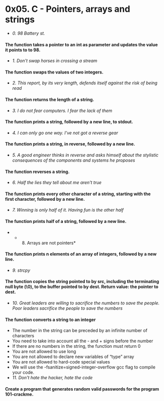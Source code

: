# 0x05. C - Pointers, arrays and strings
* *0. 98 Battery st.*
#### The function takes a pointer to an int as parameter and updates the value it points to to 98.
* *1. Don't swap horses in crossing a stream*
#### The function swaps the values of two integers.
* *2. This report, by its very length, defends itself against the risk of being read*
#### The function returns the length of a string.
* *3. I do not fear computers. I fear the lack of them*
#### The function prints a string, followed by a new line, to stdout.
* *4. I can only go one way. I've not got a reverse gear*
#### The function prints a string, in reverse, followed by a new line.
* *5. A good engineer thinks in reverse and asks himself about the stylistic consequences of the components and systems he proposes*
#### The function reverses a string.
* *6. Half the lies they tell about me aren't true*
#### The function prints every other character of a string, starting with the first character, followed by a new line.
* *7. Winning is only half of it. Having fun is the other half*
#### The function prints half of a string, followed by a new line.
* * 8. Arrays are not pointers*
#### The function prints n elements of an array of integers, followed by a new line.
* *9. strcpy*
#### The function copies the string pointed to by src, including the terminating null byte (\0), to the buffer pointed to by dest. Return value: the pointer to dest.
* *10. Great leaders are willing to sacrifice the numbers to save the people. Poor leaders sacrifice the people to save the numbers*
#### The function converts a string to an integer
* The number in the string can be preceded by an infinite number of characters
* You need to take into account all the - and + signs before the number
* If there are no numbers in the string, the function must return 0
* You are not allowed to use long
* You are not allowed to declare new variables of “type” array
* You are not allowed to hard-code special values
* We will use the -fsanitize=signed-integer-overflow gcc flag to compile your code.
* *11. Don't hate the hacker, hate the code*
#### Create a program that generates random valid passwords for the program 101-crackme.
